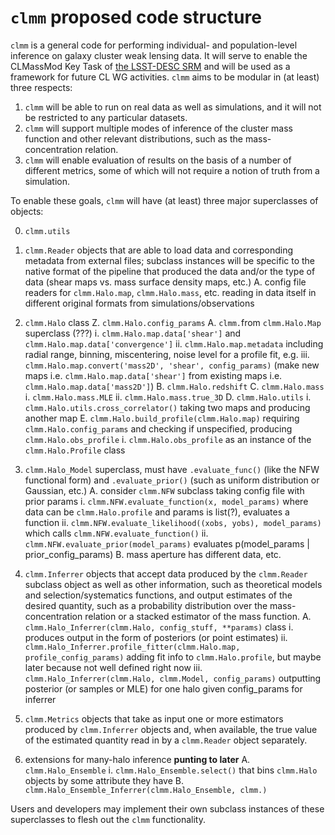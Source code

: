 # `clmm` proposed code structure

`clmm` is a general code for performing individual- and population-level inference on galaxy cluster weak lensing data.  It will serve to enable the CLMassMod Key Task of [the LSST-DESC SRM](http://lsst-desc.org/sites/default/files/DESC_SRM_V1_1.pdf) and will be used as a framework for future CL WG activities.  `clmm` aims to be modular in (at least) three respects:

1. `clmm` will be able to run on real data as well as simulations, and it will not be restricted to any particular datasets.
2. `clmm` will support multiple modes of inference of the cluster mass function and other relevant distributions, such as the mass-concentration relation.
3. `clmm` will enable evaluation of results on the basis of a number of different metrics, some of which will not require a notion of truth from a simulation.

To enable these goals, `clmm` will have (at least) three major superclasses of objects:

0. `clmm.utils`

1. `clmm.Reader` objects that are able to load data and corresponding metadata from external files; subclass instances will be specific to the native format of the pipeline that produced the data and/or the type of data (shear maps vs. mass surface density maps, etc.)
 A. config file readers for `clmm.Halo.map`, `clmm.Halo.mass`, etc. reading in data itself in different original formats from simulations/observations 

2. `clmm.Halo` class
 Z. `clmm.Halo.config_params`
 A. `clmm.`from `clmm.Halo.Map` superclass (???)
  i. `clmm.Halo.map.data['shear']` and `clmm.Halo.map.data['convergence']`
  ii. `clmm.Halo.map.metadata` including radial range, binning, miscentering, noise level for a profile fit, e.g.
  iii. `clmm.Halo.map.convert('mass2D', 'shear', config_params)` (make new maps i.e. `clmm.Halo.map.data['shear']` from existing maps i.e.  `clmm.Halo.map.data['mass2D']`)
 B. `clmm.Halo.redshift` 
 C. `clmm.Halo.mass`
  i. `clmm.Halo.mass.MLE`
  ii. `clmm.Halo.mass.true_3D`
 D. `clmm.Halo.utils`
  i. `clmm.Halo.utils.cross_correlator()` taking two maps and producing another map
 E. `clmm.Halo.build_profile(clmm.Halo.map)` requiring `clmm.Halo.config_params` and checking if unspecified, producing `clmm.Halo.obs_profile` 
  i. `clmm.Halo.obs_profile` as an instance of the `clmm.Halo.Profile` class

3. `clmm.Halo_Model` superclass, must have `.evaluate_func()` (like the NFW functional form) and `.evaluate_prior()` (such as uniform distribution or Gaussian, etc.)
 A. consider `clmm.NFW` subclass taking config file with prior params
  i. `clmm.NFW.evaluate_function(x, model_params)` where data can be `clmm.Halo.profile` and params is list(?), evaluates a function
  ii. `clmm.NFW.evaluate_likelihood((xobs, yobs), model_params)` which calls `clmm.NFW.evaluate_function()`
  ii. `clmm.NFW.evaluate_prior(model_params)` evaluates p(model\_params | prior\_config\_params)
 B. mass aperture has different data, etc.

4. `clmm.Inferrer` objects that accept data produced by the `clmm.Reader` subclass object as well as other information, such as theoretical models and selection/systematics functions, and output estimates of the desired quantity, such as a probability distribution over the mass-concentration relation or a stacked estimator of the mass function.
 A. `clmm.Halo_Inferrer(clmm.Halo, config_stuff, **params)` class
  i. produces output in the form of posteriors (or point estimates)
  ii. `clmm.Halo_Inferrer.profile_fitter(clmm.Halo.map, profile_config_params)` adding fit info to `clmm.Halo.profile`, but maybe later because not well defined right now
  iii. `clmm.Halo_Inferrer(clmm.Halo, clmm.Model, config_params)` outputting posterior (or samples or MLE) for one halo given config\_params for inferrer

5. `clmm.Metrics` objects that take as input one or more estimators produced by `clmm.Inferrer` objects and, when available, the true value of the estimated quantity read in by a `clmm.Reader` object separately.

6. extensions for many-halo inference __punting to later__
 A. `clmm.Halo_Ensemble` 
  i. `clmm.Halo_Ensemble.select()` that bins `clmm.Halo` objects by some attribute they have
 B. `clmm.Halo_Ensemble_Inferrer(clmm.Halo_Ensemble, clmm.)`

Users and developers may implement their own subclass instances of these superclasses to flesh out the `clmm` functionality.

